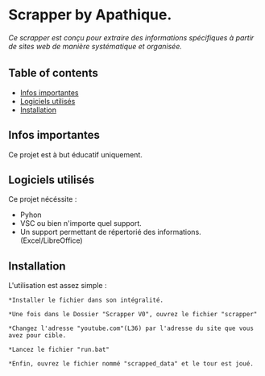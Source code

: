 # Scrapper by Apathique.
###### Ce scrapper est conçu pour extraire des informations spécifiques à partir de sites web de manière systématique et organisée.

## Table of contents
* [Infos importantes](#infos-importantes) 
* [Logiciels utilisés](#logiciels-utilisés)
* [Installation](#installation)

## Infos importantes
Ce projet est à but éducatif uniquement. 
	
## Logiciels utilisés
Ce projet nécéssite :

* Pyhon
* VSC ou bien n'importe quel support.
* Un support permettant de répertorié des informations. (Excel/LibreOffice)

   
## Installation
L'utilisation est assez simple : 
```
*Installer le fichier dans son intégralité.

*Une fois dans le Dossier "Scrapper V0", ouvrez le fichier "scrapper"

*Changez l'adresse "youtube.com"(L36) par l'adresse du site que vous avez pour cible.

*Lancez le fichier "run.bat"

*Enfin, ouvrez le fichier nommé "scrapped_data" et le tour est joué.
